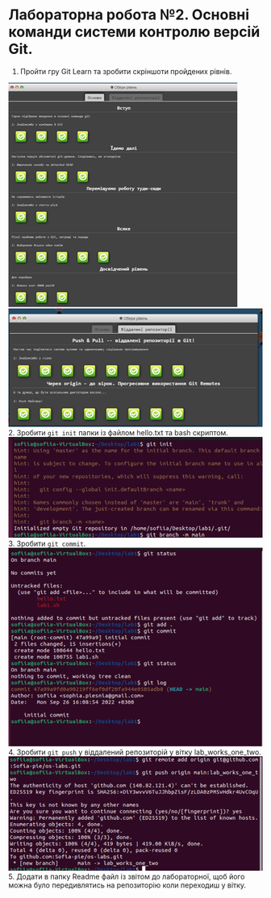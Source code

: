 # Лабораторна робота №2. Основні команди системи контролю версій Git.

1. Пройти гру Git Learn та зробити скріншоти пройдених рівнів.

![](./lab2/Picture5.png)
![](./lab2/Picture6.png)
2. Зробити `git init` папки із файлом  hello.txt та bash скриптом.
![](./lab2/Picture7.png)
3. Зробити `git commit`.
![](./lab2/Picture8.png)
4. Зробити `git push` у віддалений репозиторій у вітку lab_works_one_two.
![](./lab2/Picture9.png)
5. Додати в папку Readme файл із звітом до лабораторної, щоб його можна було передивлятись на репозиторію коли переходиш у вітку.
